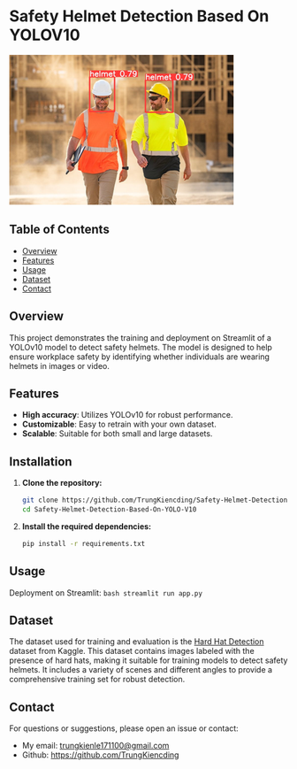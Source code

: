 # Safety Helmet Detection Based On YOLOV10

![Helmet Detection](test_img/image.png)

## Table of Contents
- [Overview](#overview)
- [Features](#features)
- [Usage](#usage)
- [Dataset](#dataset)
- [Contact](#contact)

## Overview
This project demonstrates the training and deployment on Streamlit of a YOLOv10 model to detect safety helmets. The model is designed to help ensure workplace safety by identifying whether individuals are wearing helmets in images or video.

## Features
- **High accuracy**: Utilizes YOLOv10 for robust performance.
- **Customizable**: Easy to retrain with your own dataset.
- **Scalable**: Suitable for both small and large datasets.

## Installation
1. **Clone the repository:**
   ```bash
   git clone https://github.com/TrungKiencding/Safety-Helmet-Detection-Based-On-YOLO-V10
   cd Safety-Helmet-Detection-Based-On-YOLO-V10
   ```
2. **Install the required dependencies:**
    ```bash
    pip install -r requirements.txt
    ```

## Usage
Deployment on Streamlit:
    ```bash
    streamlit run app.py
    ```
## Dataset
The dataset used for training and evaluation is the [Hard Hat Detection](https://www.kaggle.com/datasets/andrewmvd/hard-hat-detection) dataset from Kaggle. This dataset contains images labeled with the presence of hard hats, making it suitable for training models to detect safety helmets. It includes a variety of scenes and different angles to provide a comprehensive training set for robust detection.


## Contact 
For questions or suggestions, please open an issue or contact:
- My email: trungkienle171100@gmail.com 
- Github: https://github.com/TrungKiencding
